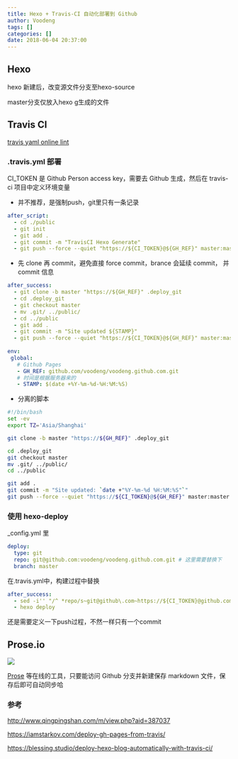 ```yaml
---
title: Hexo + Travis-CI 自动化部署到 Github
author: Voodeng
tags: []
categories: []
date: 2018-06-04 20:37:00
---
```



## Hexo

hexo 新建后，改变源文件分支至hexo-source

master分支仅放入hexo g生成的文件



## Travis CI

[travis yaml online lint](http://yaml-online-parser.appspot.com/)

### .travis.yml 部署


CI_TOKEN 是 Github Person access key，需要去 Github 生成，然后在 travis-ci 项目中定义环境变量


- 并不推荐，是强制push，git里只有一条记录

```yml
after_script:
  - cd ./public
  - git init
  - git add .
  - git commit -m "TravisCI Hexo Generate"
  - git push --force --quiet "https://${CI_TOKEN}@${GH_REF}" master:master 
```


- 先 clone 再 commit，避免直接 force commit，brance 会延续 commit， 并 commit 信息

```yml
after_success:
  - git clone -b master "https://${GH_REF}" .deploy_git
  - cd .deploy_git
  - git checkout master
  - mv .git/ ../public/
  - cd ../public
  - git add .
  - git commit -m "Site updated ${STAMP}"
  - git push --force --quiet "https://${CI_TOKEN}@${GH_REF}" master:master
  
env:
 global:
   # Github Pages
   - GH_REF: github.com/voodeng/voodeng.github.com.git
   # 时间是根据服务器来的
   - STAMP: $(date +%Y-%m-%d-%H:%M:%S)
```

- 分离的脚本

```bash
#!/bin/bash
set -ev
export TZ='Asia/Shanghai'

git clone -b master "https://${GH_REF}" .deploy_git

cd .deploy_git
git checkout master
mv .git/ ../public/
cd ../public

git add .
git commit -m "Site updated: `date +"%Y-%m-%d %H:%M:%S"`"
git push --force --quiet "https://${CI_TOKEN}@${GH_REF}" master:master
```


### 使用 hexo-deploy

_config.yml 里 
```yml
deploy:
  type: git
  repo: git@github.com:voodeng/voodeng.github.com.git # 这里需要替换下
  branch: master
```

在.travis.yml中，构建过程中替换
```yml
after_success:
  - sed -i'' "/^ *repo/s~git@github\.com~https://${CI_TOKEN}@github.com~" _config.yml
  - hexo deploy
```

还是需要定义一下push过程，不然一样只有一个commit


## Prose.io

![](https://prose.io/img/prose@57.png)

[Prose](https://prose.io) 等在线的工具，只要能访问 Github 分支并新建保存 markdown 文件，保存后即可自动同步哈


### 参考
http://www.qingpingshan.com/m/view.php?aid=387037

https://iamstarkov.com/deploy-gh-pages-from-travis/

https://blessing.studio/deploy-hexo-blog-automatically-with-travis-ci/

